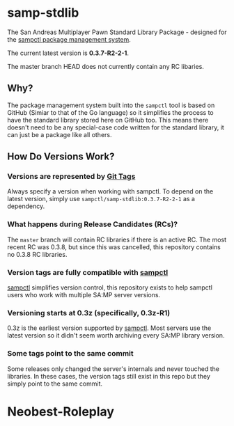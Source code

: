# samp-stdlib

The San Andreas Multiplayer Pawn Standard Library Package - designed for the [sampctl package management system](http://sampctl.com).

The current latest version is **0.3.7-R2-2-1**.

The master branch HEAD does not currently contain any RC libaries.

## Why?

The package management system built into the `sampctl` tool is based on GitHub (Simiar to that of the Go language) so it simplifies the process to have the standard library stored here on GitHub too. This means there doesn't need to be any special-case code written for the standard library, it can just be a package like all others.

## How Do Versions Work?

### Versions are represented by [Git Tags](https://help.github.com/articles/working-with-tags/)

Always specify a version when working with sampctl. To depend on the latest version, simply use `sampctl/samp-stdlib:0.3.7-R2-2-1` as a dependency.

### What happens during Release Candidates (RCs)?

The `master` branch will contain RC libraries if there is an active RC. The most recent RC was 0.3.8, but since this was cancelled, this repository contains no 0.3.8 RC libraries.

### Version tags are fully compatible with [sampctl](https://github.com/Southclaws/sampctl/wiki/Dependencies#versioning)

[sampctl](http://bit.ly/sampctl) simplifies version control, this repository exists to help sampctl users who work with multiple SA:MP server versions.

### Versioning starts at 0.3z (specifically, 0.3z-R1)

0.3z is the earliest version supported by [sampctl](http://bit.ly/sampctl). Most servers use the latest version so it didn't seem worth archiving every SA:MP library version.

### Some tags point to the same commit

Some releases only changed the server's internals and never touched the libraries. In these cases, the version tags still exist in this repo but they simply point to the same commit.
# Neobest-Roleplay
